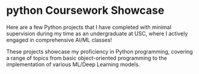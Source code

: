 # python Coursework Showcase

Here are a few Python projects that I have completed with minimal supervision during my time as an undergraduate at USC, where I actively engaged in comprehensive AI/ML classes!

These projects showcase my proficiency in Python programming, covering a range of topics from basic object-oriented programming to the implementation of various ML/Deep Learning models.
